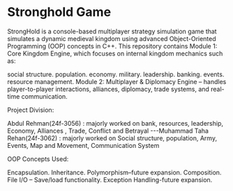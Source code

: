 # Stronghold Game

StrongHold is a console-based multiplayer strategy simulation game that simulates a dynamic medieval kingdom using advanced Object-Oriented Programming (OOP) concepts in C++.
This repository contains Module 1: Core Kingdom Engine, which focuses on internal kingdom mechanics such as:

social structure.
population. 
economy.
military.
leadership.
banking.
events.
resource management.
Module 2: Multiplayer & Diplomacy Engine – handles player-to-player interactions,
alliances, diplomacy, trade systems, and real-time communication.

Project Division: 

Abdul Rehman(24f-3056) : majorly worked on bank, resources, leadership, Economy, Alliances , Trade, Conflict and Betrayal 
---Muhammad Taha Rehan(24f-3062) : majorly worked on Social structure, population, Army, Events, Map and Movement, Communication System

OOP Concepts Used:

Encapsulation.
Inheritance.
Polymorphism–future expansion.
Composition.
File I/O – Save/load functionality.
Exception Handling-future expansion.



